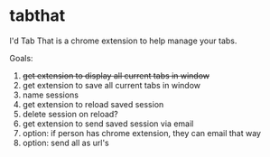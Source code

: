 # tabthat
I'd Tab That is a chrome extension to help manage your tabs.

Goals: 

1. ~~get extension to display all current tabs in window~~
2. get extension to save all current tabs in window
  1. name sessions
3. get extension to reload saved session
  1. delete session on reload?
4. get extension to send saved session via email
  1. option: if person has chrome extension, they can email that way
  2. option: send all as url's
